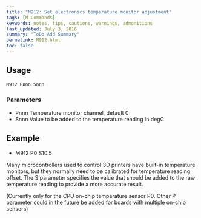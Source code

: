 ```yaml
---
title: "M912: Set electronics temperature monitor adjustment" 
tags: [M-Commands]
keywords: notes, tips, cautions, warnings, admonitions
last_updated: July 3, 2016
summary: "ToDo Add Summary"
permalink: M912.html
toc: false
---
```



## Usage ##
```
M912 Pnnn Snnn
```

### Parameters ###

+ Pnnn Temperature monitor channel, default 0
+ Snnn Value to be added to the temperature reading in degC

## Example ##

+ M912 P0 S10.5

Many microcontrollers used to control 3D printers have built-in temperature monitors, but they normally need to be calibrated for temperature reading offset. The S parameter specifies the value that should be added to the raw temperature reading to provide a more accurate result.

(Currently only for the CPU on-chip temperature sensor P0. Other P parameter could in the future be added for boards with multiple on-chip sensors)
